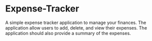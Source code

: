 # Expense-Tracker
A  simple expense tracker application to manage your finances. The application allow users to add, delete, and view their expenses. The application should also provide a summary of the expenses.
